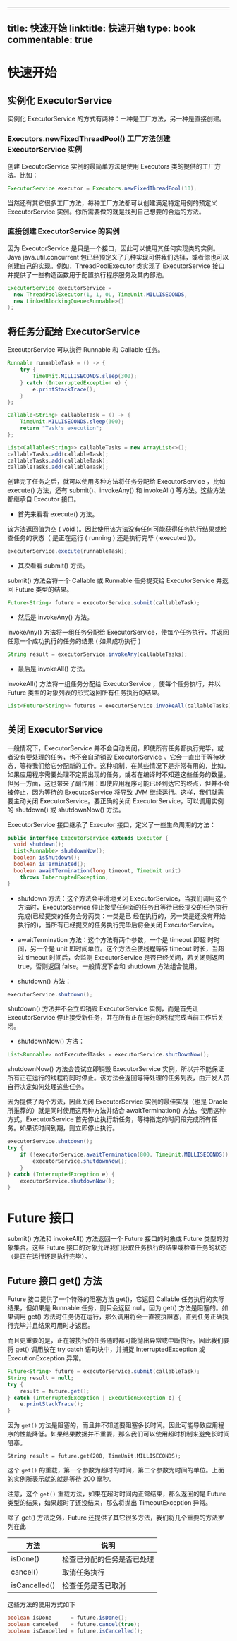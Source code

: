 
---
title: 快速开始
linktitle: 快速开始
type: book
commentable: true
---

# 快速开始

## 实例化 ExecutorService

实例化 ExecutorService 的方式有两种：一种是工厂方法，另一种是直接创建。

### Executors.newFixedThreadPool() 工厂方法创建 ExecutorService 实例

创建 ExecutorService 实例的最简单方法是使用 Executors 类的提供的工厂方法。比如：

```java
ExecutorService executor = Executors.newFixedThreadPool(10);
```

当然还有其它很多工厂方法，每种工厂方法都可以创建满足特定用例的预定义 ExecutorService 实例。你所需要做的就是找到自己想要的合适的方法。

### 直接创建 ExecutorService 的实例

因为 ExecutorService 是只是一个接口，因此可以使用其任何实现类的实例。Java java.util.concurrent 包已经预定义了几种实现可供我们选择，或者你也可以创建自己的实现。例如，ThreadPoolExecutor 类实现了 ExecutorService 接口并提供了一些构造函数用于配置执行程序服务及其内部池。

```java
ExecutorService executorService =
  new ThreadPoolExecutor(1, 1, 0L, TimeUnit.MILLISECONDS,
  new LinkedBlockingQueue<Runnable>()
);
```

## 将任务分配给 ExecutorService

ExecutorService 可以执行 Runnable 和 Callable 任务。

```java
Runnable runnableTask = () -> {
    try {
        TimeUnit.MILLISECONDS.sleep(300);
    } catch (InterruptedException e) {
        e.printStackTrace();
    }
};

Callable<String> callableTask = () -> {
    TimeUnit.MILLISECONDS.sleep(300);
    return "Task's execution";
};

List<Callable<String>> callableTasks = new ArrayList<>();
callableTasks.add(callableTask);
callableTasks.add(callableTask);
callableTasks.add(callableTask);
```

创建完了任务之后，就可以使用多种方法将任务分配给 ExecutorService ，比如 execute() 方法，还有 submit()、invokeAny() 和 invokeAll() 等方法。这些方法都继承自 Executor 接口。

- 首先来看看 execute() 方法。

该方法返回值为空 ( void )。因此使用该方法没有任何可能获得任务执行结果或检查任务的状态（ 是正在运行 ( running ) 还是执行完毕 ( executed )）。

```java
executorService.execute(runnableTask);
```

- 其次看看 submit() 方法。

submit() 方法会将一个 Callable 或 Runnable 任务提交给 ExecutorService 并返回 Future 类型的结果。

```java
Future<String> future = executorService.submit(callableTask);
```

- 然后是 invokeAny() 方法。

invokeAny() 方法将一组任务分配给 ExecutorService，使每个任务执行，并返回任意一个成功执行的任务的结果 ( 如果成功执行 )

```java
String result = executorService.invokeAny(callableTasks);
```

- 最后是 invokeAll() 方法。

invokeAll() 方法将一组任务分配给 ExecutorService ，使每个任务执行，并以 Future 类型的对象列表的形式返回所有任务执行的结果。

```java
List<Future<String>> futures = executorService.invokeAll(callableTasks);
```

## 关闭 ExecutorService

一般情况下，ExecutorService 并不会自动关闭，即使所有任务都执行完毕，或者没有要处理的任务，也不会自动销毁 ExecutorService 。它会一直出于等待状态，等待我们给它分配新的工作。这种机制，在某些情况下是非常有用的，比如，如果应用程序需要处理不定期出现的任务，或者在编译时不知道这些任务的数量。但另一方面，这也带来了副作用：即使应用程序可能已经到达它的终点，但并不会被停止，因为等待的 ExecutorService 将导致 JVM 继续运行。这样，我们就需要主动关闭 ExecutorService。要正确的关闭 ExecutorService，可以调用实例的 shutdown() 或 shutdownNow() 方法。

ExecutorService 接口继承了 Executor 接口，定义了一些生命周期的方法：

```java
public interface ExecutorService extends Executor {
  void shutdown();
  List<Runnable> shutdownNow();
  boolean isShutdown();
  boolean isTerminated();
  boolean awaitTermination(long timeout, TimeUnit unit)
    throws InterruptedException;
}
```

- shutdown 方法：这个方法会平滑地关闭 ExecutorService，当我们调用这个方法时，ExecutorService 停止接受任何新的任务且等待已经提交的任务执行完成(已经提交的任务会分两类：一类是已 经在执行的，另一类是还没有开始执行的)，当所有已经提交的任务执行完毕后将会关闭 ExecutorService。

- awaitTermination 方法：这个方法有两个参数，一个是 timeout 即超 时时间，另一个是 unit 即时间单位。这个方法会使线程等待 timeout 时长，当超过 timeout 时间后，会监测 ExecutorService 是否已经关闭，若关闭则返回 true，否则返回 false。一般情况下会和 shutdown 方法组合使用。

- shutdown() 方法：

```java
executorService.shutdown();
```

shutdown() 方法并不会立即销毁 ExecutorService 实例，而是首先让 ExecutorService 停止接受新任务，并在所有正在运行的线程完成当前工作后关闭。

- shutdownNow() 方法：

```java
List<Runnable> notExecutedTasks = executorService.shutDownNow();
```

shutdownNow() 方法会尝试立即销毁 ExecutorService 实例，所以并不能保证所有正在运行的线程将同时停止。该方法会返回等待处理的任务列表，由开发人员自行决定如何处理这些任务。

因为提供了两个方法，因此关闭 ExecutorService 实例的最佳实战（也是 Oracle 所推荐的）就是同时使用这两种方法并结合 awaitTermination() 方法。使用这种方式，ExecutorService 首先停止执行新任务，等待指定的时间段完成所有任务。如果该时间到期，则立即停止执行。

```java
executorService.shutdown();
try {
    if (!executorService.awaitTermination(800, TimeUnit.MILLISECONDS)) {
        executorService.shutdownNow();
    }
} catch (InterruptedException e) {
    executorService.shutdownNow();
}
```

# Future 接口

submit() 方法和 invokeAll() 方法返回一个 Future 接口的对象或 Future 类型的对象集合。这些 Future 接口的对象允许我们获取任务执行的结果或检查任务的状态（是正在运行还是执行完毕）。

## Future 接口 get() 方法

Future 接口提供了一个特殊的阻塞方法 get()，它返回 Callable 任务执行的实际结果，但如果是 Runnable 任务，则只会返回 null。因为 get() 方法是阻塞的。如果调用 get() 方法时任务仍在运行，那么调用将会一直被执阻塞，直到任务正确执行完毕并且结果可用时才返回。

而且更重要的是，正在被执行的任务随时都可能抛出异常或中断执行。因此我们要将 get() 调用放在 try catch 语句块中，并捕捉 InterruptedException 或 ExecutionException 异常。

```java
Future<String> future = executorService.submit(callableTask);
String result = null;
try {
    result = future.get();
} catch (InterruptedException | ExecutionException e) {
    e.printStackTrace();
}
```

因为 `get()` 方法是阻塞的，而且并不知道要阻塞多长时间。因此可能导致应用程序的性能降低。如果结果数据并不重要，那么我们可以使用超时机制来避免长时间阻塞。

```
String result = future.get(200, TimeUnit.MILLISECONDS);
```

这个 `get()` 的重载，第一个参数为超时的时间，第二个参数为时间的单位。上面的实例所表示就的就是等待 200 毫秒。

注意，这个 `get()` 重载方法，如果在超时时间内正常结束，那么返回的是 Future 类型的结果，如果超时了还没结束，那么将抛出 TimeoutException 异常。

除了 get() 方法之外，Future 还提供了其它很多方法，我们将几个重要的方法罗列在此

| 方法          | 说明                       |
| ------------- | -------------------------- |
| isDone()      | 检查已分配的任务是否已处理 |
| cancel()      | 取消任务执行               |
| isCancelled() | 检查任务是否已取消         |

这些方法的使用方式如下

```java
boolean isDone      = future.isDone();
boolean canceled    = future.cancel(true);
boolean isCancelled = future.isCancelled();
```

    